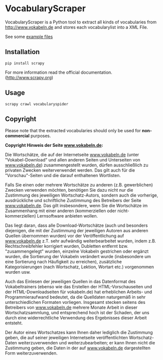 VocabularyScraper
=================

VocabularyScraper is a Python tool to extract all kinds of vocabularies from http://www.vokabeln.de and stores each
vocabularylist into a XML File.

See some [example files][]

Installation
------------

```
pip install scrapy
```

For more information read the official documentation. (http://www.scrapy.org)

Usage
-----

```
scrapy crawl vocabularyspider
```

Copyright
---------

Please note that the extracted vocabularies should only be used for **non-commercial** purposes. 

**Copyright Hinweis der Seite www.vokabeln.de:**

Die Wortschätze, die auf der Internetseite www.vokabeln.de (unter "Vokabel-Download" und allen anderen Seiten und Unterseiten von www.vokabeln.de) zusammengestellt wurden, dürfen ausschließlich zu privaten Zwecken weiterverwendet werden. Das gilt auch für die "Vorschau"-Seiten und die darauf enthaltenen Wortlisten.

Falls Sie einen oder mehrere Wortschätze zu anderen (z.B. gewerblichen) Zwecken verwenden möchten, benötigen Sie dazu nicht nur die Zustimmung des jeweiligen Wortschatz-Autors, sondern auch die vorherige, ausdrückliche und schriftliche Zustimmung des Betreibers der Seite www.vokabeln.de. Das gilt insbesondere, wenn Sie die Wortschätze im Zusammenhang mit einer anderen (kommerziellen oder nicht-kommerziellen) Lernsoftware anbieten wollen.

Das liegt daran, dass alle Download-Wortschätze (auch und besonders diejenigen, die mit der Zustimmung der jeweiligen Autoren aus anderen Quellen übernommen wurden) vor der Veröffentlichung auf www.vokabeln.de z.T. sehr aufwändig weiterbearbeitet wurden, indem z.B. Rechtschreibfehler korrigiert wurden, Dubletten entfernt bzw. "zusammengelegt" wurden, einzelne Vokabeln gestrichen oder ergänzt wurden, die Sortierung der Vokabeln verändert wurde (insbesondere um eine Sortierung nach Häufigkeit zu erreichen), zusätzliche Kategorisierungen (nach Wortschatz, Lektion, Wortart etc.) vorgenommen wurden usw.

Auch das Einlesen der jeweiligen Quellen in das Datenformat des Vokabeltrainers (ebenso wie das Erstellen der HTML-Vorschauseiten und der HTML-Downloadseiten für vokabeln.de) hat erheblichen Arbeits- und Programmieraufwand bedeutet, da die Quelldaten naturgemäß in sehr unterschiedlichen Formaten vorliegen. Insgesamt stecken seitens des Betreibers von www.vokabeln.de mehrere Monate Arbeit in dieser Wortschatzsammlung, und entsprechend hoch ist der Schaden, der uns durch eine widerrechtliche Verwendung des Ergebnisses dieser Arbeit entsteht.

Der Autor eines Wortschatzes kann Ihnen daher lediglich die Zustimmung geben, die auf seiner jeweiligen Internetseite veröffentlichten Wortschatz-Daten weiterzuverwenden und weiterzubearbeiten; er kann Ihnen nicht die Zustimmung geben, die Daten in der auf www.vokabeln.de dargestellten Form weiterzuverwenden.


[example files]:https://github.com/StatueFungus/VocabularyScraper/tree/master/example/output
